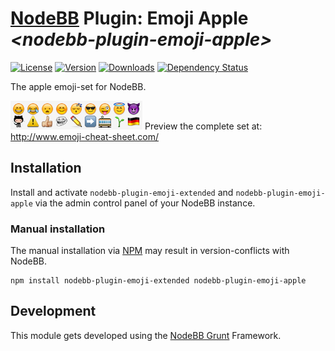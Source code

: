 # [NodeBB](https://nodebb.org/) Plugin: **Emoji Apple** *\<nodebb-plugin-emoji-apple>*

[![License](https://img.shields.io/npm/l/nodebb-plugin-emoji-apple.svg)](LICENSE)
[![Version](https://img.shields.io/npm/v/nodebb-plugin-emoji-apple.svg)](https://www.npmjs.com/package/nodebb-plugin-emoji-apple)
[![Downloads](https://img.shields.io/npm/dm/nodebb-plugin-emoji-apple.svg)](https://www.npmjs.com/package/nodebb-plugin-emoji-apple)
[![Dependency Status](https://david-dm.org/NodeBB-Community/nodebb-plugin-emoji-apple.svg)](https://david-dm.org/NodeBB-Community/nodebb-plugin-emoji-apple)

The apple emoji-set for NodeBB.

![preview](https://raw.githubusercontent.com/NodeBB-Community/nodebb-plugin-emoji-apple/master/public/static/preview.png)
Preview the complete set at: http://www.emoji-cheat-sheet.com/

## Installation

Install and activate `nodebb-plugin-emoji-extended` and `nodebb-plugin-emoji-apple` via the admin control panel of your NodeBB instance.

### Manual installation

The manual installation via [NPM](https://www.npmjs.com/) may result in version-conflicts with NodeBB.

    npm install nodebb-plugin-emoji-extended nodebb-plugin-emoji-apple

## Development

This module gets developed using the [NodeBB Grunt](https://github.com/NodeBB-Community/nodebb-grunt) Framework.
